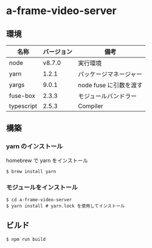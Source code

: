 # a-frame-video-server

## 環境

|名称|バージョン|備考|
|---|---|---|
|node|v8.7.0|実行環境|
|yarn|1.2.1|パッケージマネージャー|
|yargs|9.0.1|node fuse に引数を渡す|
|fuse-box|2.3.3|モジュールバンドラー|
|typescript|2.5.3|Compiler|

## 構築

### yarn のインストール
homebrew で yarn をインストール

```$ brew install yarn```

### モジュールをインストール

```
$ cd a-frame-video-server
$ yarn install # yarn.lock を使用してインストール
```

## ビルド

```
$ npm run build
```
